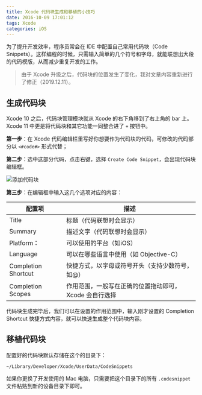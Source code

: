 ```yaml
---
title: Xcode 代码块生成和移植的小技巧
date: 2016-10-09 17:01:12
tags: Xcode
categories: iOS
---
```


为了提升开发效率，程序员常会在 IDE 中配置自己常用代码块（Code Snippets）。这样编程的时候，只需输入简单的几个符号和字母，就能联想出大段的代码模版，从而减少重复开发的工作。

<!--more-->

> 由于 Xcode 升级之后，代码块的位置发生了变化，我对文章内容重新进行了修正（2019.12.11）。

## 生成代码块

Xcode 10 之后，代码块管理模块就从 Xcode 的右下角移到了右上角的 bar 上。Xcode 11 中更是将代码块和其它功能一同整合进了 `+` 按钮中。

**第一步**：在 Xcode 代码编辑栏里写好你想要作为代码块的代码，可修改的代码部分以 `<#code#>` 形式代替；

**第二步**：选中这部分代码，点击右键，选择 `Create Code Snippet`，会出现代码块编辑框。

![添加代码块](code-snippets-sample.png)

**第三步**：在编辑框中输入这几个选项对应的内容：

| 配置项               | 描述                                                       |
| ------------------- | --------------------------------------------------------- |
| Title               | 标题（代码联想时会显示）                                      |
| Summary             | 描述文字（代码联想时会显示）                                   |
| Platform：          | 可以使用的平台（如iOS）                                       |
| Language            | 可以在哪些语言中使用（如 Objective-C）                         |
| Completion Shortcut | 快捷方式，以字母或符号开头（支持少数符号，如@）                   |
| Completion Scopes   | 作用范围，一般写在正确的位置拖动即可，Xcode 会自行选择            |


代码块生成完毕后，我们可以在设置的作用范围中，输入刚才设置的 Completion Shortcut 快捷方式内容，就可以快速生成整个代码块内容。

## 移植代码块

配置好的代码块默认存储在这个的目录下：

```
~/Library/Developer/Xcode/UserData/CodeSnippets 
```

如果你更换了开发使用的 Mac 电脑，只需要把这个目录下的所有 `.codesnippet` 文件粘贴到新的设备目录下即可。